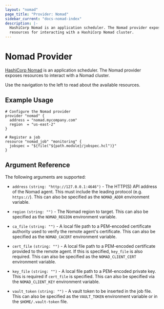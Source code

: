 ```yaml
---
layout: "nomad"
page_title: "Provider: Nomad"
sidebar_current: "docs-nomad-index"
description: |-
  HashiCorp Nomad is an application scheduler. The Nomad provider exposes
  resources for interacting with a HashiCorp Nomad cluster.
---
```


# Nomad Provider

[HashiCorp Nomad](https://www.nomadproject.io) is an application scheduler. The
Nomad provider exposes resources to interact with a Nomad cluster.

Use the navigation to the left to read about the available resources.

## Example Usage

```hcl
# Configure the Nomad provider
provider "nomad" {
  address = "nomad.mycompany.com"
  region  = "us-east-2"
}

# Register a job
resource "nomad_job" "monitoring" {
  jobspec = "${file("${path.module}/jobspec.hcl")}"
}
```

## Argument Reference

The following arguments are supported:

- `address` `(string: "http://127.0.0.1:4646")` - The HTTP(S) API address of the
  Nomad agent. This must include the leading protocol (e.g. `https://`). This
  can also be specified as the `NOMAD_ADDR` environment variable.

- `region` `(string: "")` - The Nomad region to target. This can also be
  specified as the `NOMAD_REGION` environment variable.

- `ca_file` `(string: "")` - A local file path to a PEM-encoded certificate
  authority used to verify the remote agent's certificate. This can also be
  specified as the `NOMAD_CACERT` environment variable.

- `cert_file` `(string: "")` - A local file path to a PEM-encoded certificate
  provided to the remote agent. If this is specified, `key_file` is also
  required. This can also be specified as the `NOMAD_CLIENT_CERT` environment
  variable.

- `key_file` `(string: "")` - A local file path to a PEM-encoded private key.
  This is required if `cert_file` is specified. This can also be specified via
  the `NOMAD_CLIENT_KEY` environment variable.

- `vault_token` `(string: "")` - A vault token to be inserted in the job file.
  This can also be specified as the `VAULT_TOKEN` environment variable or in
  the `$HOME/.vault-token` file.